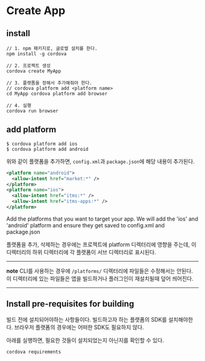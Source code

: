 # Create App

## install

```
// 1. npm 패키지로, 글로벌 설치를 한다.
npm install -g cordova

// 2. 프로젝트 생성 
cordova create MyApp

// 3. 플랫폼을 정해서 추가해줘야 한다. 
// cordova platform add <platform name>
cd MyApp cordova platform add browser

// 4. 실행 
cordova run browser
```

## add platform

```
$ cordova platform add ios
$ cordova platform add android
```

위와 같이 플랫폼을 추가하면, `config.xml`과 `package.json`에 해당 내용이 추가된다. 

```xml
<platform name="android">
  <allow-intent href="market:*" />
</platform>
<platform name="ios">
  <allow-intent href="itms:*" />
  <allow-intent href="itms-apps:*" />
</platform>
```



Add the platforms that you want to target your app. We will add the 'ios' and 'android' platform and ensure they get saved to config.xml and package.json

플랫폼을 추가, 삭제하는 경우에는 프로젝트에 platform 디렉터리에 영향을 주는데, 이 디렉터리의 하위 디렉터리에 각 플랫폼이 서브 디렉터리로 표시된다. 

---
**note**
CLI를 사용하는 경우에 `/platforms/` 디렉터리에 파일들은 수정해서는 안된다. 이 디렉터리에 있는 파일들은 앱을 빌드하거나 플러그인이 재설치될때 덮어 씌어진다. 

---


## Install pre-requisites for building

빌드 전에 설치되어야하는 사항들이다. 
빌드하고자 하는 플랫폼의 SDK를 설치해야한다. 브라우저 플랫폼의 경우에는 어떠한 SDK도 필요하지 않다.

아래를 실행하면, 필요한 것들이 설치되었는지 아닌지를 확인할 수 있다. 

```
cordova requirements
```